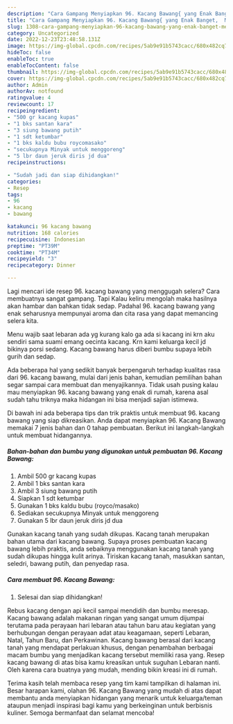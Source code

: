 ```yaml
---
description: "Cara Gampang Menyiapkan 96. Kacang Bawang{ yang Enak Banget,  Menu Buat lebaran"
title: "Cara Gampang Menyiapkan 96. Kacang Bawang{ yang Enak Banget,  Menu Buat lebaran"
slug: 1308-cara-gampang-menyiapkan-96-kacang-bawang-yang-enak-banget-menu-buat-lebaran
category: Uncategorized
date: 2022-12-23T23:48:58.131Z
image: https://img-global.cpcdn.com/recipes/5ab9e91b5743cacc/680x482cq70/96-kacang-bawang-foto-resep-utama.jpg
hideToc: false
enableToc: true
enableTocContent: false
thumbnail: https://img-global.cpcdn.com/recipes/5ab9e91b5743cacc/680x482cq70/96-kacang-bawang-foto-resep-utama.jpg
cover: https://img-global.cpcdn.com/recipes/5ab9e91b5743cacc/680x482cq70/96-kacang-bawang-foto-resep-utama.jpg
author: Admin
authorAv: notfound
ratingvalue: 4
reviewcount: 17
recipeingredient:
- "500 gr kacang kupas"
- "1 bks santan kara"
- "3 siung bawang putih"
- "1 sdt ketumbar"
- "1 bks kaldu bubu roycomasako"
- "secukupnya Minyak untuk menggoreng"
- "5 lbr daun jeruk diris jd dua"
recipeinstructions:

- "Sudah jadi dan siap dihidangkan!"
categories:
- Resep
tags:
- 96
- kacang
- bawang

katakunci: 96 kacang bawang 
nutrition: 168 calories
recipecuisine: Indonesian
preptime: "PT39M"
cooktime: "PT34M"
recipeyield: "3"
recipecategory: Dinner

---
```



Lagi mencari ide resep 96. kacang bawang yang menggugah selera? Cara membuatnya sangat gampang. Tapi Kalau keliru mengolah maka hasilnya akan hambar dan bahkan tidak sedap. Padahal 96. kacang bawang yang enak seharusnya mempunyai aroma dan cita rasa yang dapat memancing selera kita.


Menu wajib saat lebaran ada yg kurang kalo ga ada si kacang ini krn aku sendiri sama suami emang oecinta kacang. Krn kami keluarga kecil jd bikinya porsi sedang. Kacang bawang harus diberi bumbu supaya lebih gurih dan sedap.

Ada beberapa hal yang sedikit banyak berpengaruh terhadap kualitas rasa dari 96. kacang bawang, mulai dari jenis bahan, kemudian pemilihan bahan segar sampai cara membuat dan menyajikannya. Tidak usah pusing kalau mau menyiapkan 96. kacang bawang yang enak di rumah, karena asal sudah tahu triknya maka hidangan ini bisa menjadi sajian istimewa.


Di bawah ini ada beberapa tips dan trik praktis untuk membuat 96. kacang bawang yang siap dikreasikan. Anda dapat menyiapkan 96. Kacang Bawang memakai 7 jenis bahan dan 0 tahap pembuatan. Berikut ini langkah-langkah untuk membuat hidangannya.

<!--inarticleads1-->

##### Bahan-bahan dan bumbu yang digunakan untuk pembuatan 96. Kacang Bawang:

1. Ambil 500 gr kacang kupas
1. Ambil 1 bks santan kara
1. Ambil 3 siung bawang putih
1. Siapkan 1 sdt ketumbar
1. Gunakan 1 bks kaldu bubu (royco/masako)
1. Sediakan secukupnya Minyak untuk menggoreng
1. Gunakan 5 lbr daun jeruk diris jd dua


Gunakan kacang tanah yang sudah dikupas. Kacang tanah merupakan bahan utama dari kacang bawang. Supaya proses pembuatan kacang bawang lebih praktis, anda sebaiknya menggunakan kacang tanah yang sudah dikupas hingga kulit arinya. Tiriskan kacang tanah, masukkan santan, seledri, bawang putih, dan penyedap rasa. 

<!--inarticleads2-->

##### Cara membuat 96. Kacang Bawang:


1. Selesai dan siap dihidangkan!

Rebus kacang dengan api kecil sampai mendidih dan bumbu meresap. Kacang bawang adalah makanan ringan yang sangat umum dijumpai terutama pada perayaan hari lebaran atau tahun baru atau kegiatan yang berhubungan dengan perayaan adat atau keagamaan, seperti Lebaran, Natal, Tahun Baru, dan Perkawinan. Kacang bawang berasal dari kacang tanah yang mendapat perlakuan khusus, dengan penambahan berbagai macam bumbu yang menjadikan kacang tersebut memiliki rasa yang. Resep kacang bawang di atas bisa kamu kreasikan untuk suguhan Lebaran nanti. Oleh karena cara buatnya yang mudah, mending bikin kreasi ini di rumah. 

Terima kasih telah membaca resep yang tim kami tampilkan di halaman ini. Besar harapan kami, olahan 96. Kacang Bawang yang mudah di atas dapat membantu anda menyiapkan hidangan yang menarik untuk keluarga/teman ataupun menjadi inspirasi bagi kamu yang berkeinginan untuk berbisnis kuliner. Semoga bermanfaat dan selamat mencoba!
